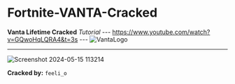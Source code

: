 # Fortnite-VANTA-Cracked
**Vanta Lifetime Cracked**
*Tutorial*
--- https://www.youtube.com/watch?v=GQwoHqLQRA4&t=3s ---
![VantaLogo](https://github.com/FeelioDEV/Fortnite-VANTA-Cracked/assets/168641013/32f9798a-eb62-4077-9292-379218fa56eb)

------------------------------------------------------------------------------------------------------------------------------------------------

![Screenshot 2024-05-15 113214](https://github.com/FeelioDEV/Fortnite-VANTA-Cracked/assets/168641013/b8e42f60-44a7-49c0-b74c-43e851af7738)

**Cracked by:** `feeli_o`
